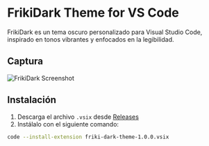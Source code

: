 # FrikiDark Theme for VS Code

FrikiDark es un tema oscuro personalizado para Visual Studio Code, inspirado en tonos vibrantes y enfocados en la legibilidad.

## Captura

![FrikiDark Screenshot](https://user-images.githubusercontent.com/your-image-url-here.png)

## Instalación

1. Descarga el archivo `.vsix` desde [Releases](https://github.com/tu-usuario/friki-dark-theme/releases)
2. Instálalo con el siguiente comando:

```bash
code --install-extension friki-dark-theme-1.0.0.vsix
